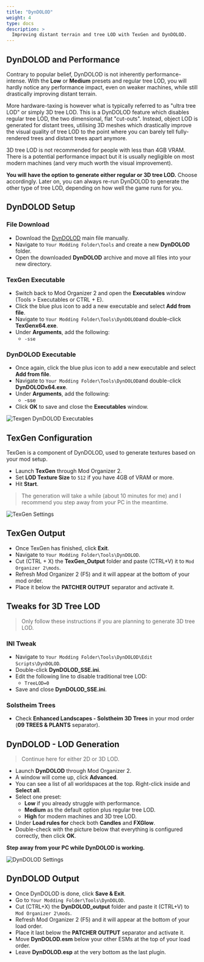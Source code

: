 ```yaml
---
title: "DynDOLOD"
weight: 4
type: docs
description: >
  Improving distant terrain and tree LOD with TexGen and DynDOLOD.
---
```


## DynDOLOD and Performance

Contrary to popular belief, DynDOLOD is not inherently performance-intense. With the **Low** or **Medium** presets and regular tree LOD, you will hardly notice any performance impact, even on weaker machines, while still drastically improving distant terrain.

More hardware-taxing is however what is typically referred to as "ultra tree LOD" or simply 3D tree LOD. This is a DynDOLOD feature which disables regular tree LOD, the two dimensional, flat "cut-outs". Instead, object LOD is generated for distant trees, utilising 3D meshes which drastically improve the visual quality of tree LOD to the point where you can barely tell fully-rendered trees and distant trees apart anymore.

3D tree LOD is not recommended for people with less than 4GB VRAM. There is a potential performance impact but it is usually negligible on most modern machines (and very much worth the visual improvement).

**You will have the option to generate either regular or 3D tree LOD.** Choose accordingly. Later on, you can always re-run DynDOLOD to generate the other type of tree LOD, depending on how well the game runs for you.

## DynDOLOD Setup

### File Download

* Download the [DynDOLOD](https://www.nexusmods.com/skyrimspecialedition/mods/32382) main file manually.
* Navigate to `Your Modding Folder\Tools` and create a new **DynDOLOD** folder.
* Open the downloaded **DynDOLOD** archive and move all files into your new directory.

### TexGen Executable

* Switch back to Mod Organizer 2 and open the **Executables** window (Tools > Executables or CTRL + E).
* Click the blue plus icon to add a new executable and select **Add from file**.
* Navigate to `Your Modding Folder\Tools\DynDOLOD`and double-click **TexGenx64.exe**.
* Under **Arguments**, add the following:
  * `-sse`

### DynDOLOD Executable

* Once again, click the blue plus icon to add a new executable and select **Add from file**.
* Navigate to `Your Modding Folder\Tools\DynDOLOD`and double-click **DynDOLODx64.exe**.
* Under **Arguments**, add the following:
  * -sse
* Click **OK** to save and close the **Executables** window.

![Texgen DynDOLOD Executables](/Pictures/finalisation/texgen_dyndolod_executables.png)

## TexGen Configuration

TexGen is a component of DynDOLOD, used to generate textures based on your mod setup.

* Launch **TexGen** through Mod Organizer 2.
* Set **LOD Texture Size** to `512` if you have 4GB of VRAM or more.
* Hit **Start**.

> The generation will take a while (about 10 minutes for me) and I recommend you step away from your PC in the meantime.

![TexGen Settings](/Pictures/finalisation/texgen_settings.png)

## TexGen Output

* Once TexGen has finished, click **Exit**.
* Navigate to `Your Modding Folder\Tools\DynDOLOD`.
* Cut (CTRL + X) the **TexGen_Output** folder and paste (CTRL+V) it to `Mod Organizer 2\mods`.
* Refresh Mod Organizer 2 (F5) and it will appear at the bottom of your mod order.
* Place it below the **PATCHER OUTPUT** separator and activate it.

## Tweaks for 3D Tree LOD

> Only follow these instructions if you are planning to generate 3D tree LOD.

### INI Tweak

- Navigate to `Your Modding Folder\Tools\DynDOLOD\Edit Scripts\DynDOLOD`.
- Double-click **DynDOLOD_SSE.ini**.
- Edit the following line to disable traditional tree LOD:
  * `TreeLOD=0`
- Save and close **DynDOLOD_SSE.ini**.

### Solstheim Trees

- Check **Enhanced Landscapes - Solstheim 3D Trees** in your mod order (**09 TREES & PLANTS** separator).

## DynDOLOD - LOD Generation

> Continue here for either 2D or 3D LOD.

* Launch **DynDOLOD** through Mod Organizer 2.
* A window will come up, click **Advanced**.
* You can see a list of all worldspaces at the top. Right-click inside and **Select all**.
* Select one preset:
  * **Low** if you already struggle with performance.
  * **Medium** as the default option plus regular tree LOD.
  * **High** for modern machines and 3D tree LOD.
* Under **Load rules for** check both **Candles** and **FXGlow**.
* Double-check with the picture below that everything is configured correctly, then click **OK**.

**Step away from your PC while DynDOLOD is working.**

![DynDOLOD Settings](/Pictures/finalisation/dyndolod_settings.png)

## DynDOLOD Output

* Once DynDOLOD is done, click **Save & Exit**.
* Go to `Your Modding Folder\Tools\DynDOLOD`.
* Cut (CTRL+X) the **DynDOLOD_output** folder and paste it (CTRL+V) to `Mod Organizer 2\mods`.
* Refresh Mod Organizer 2 (F5) and it will appear at the bottom of your load order.
* Place it last below the **PATCHER OUTPUT** separator and activate it.
* Move **DynDOLOD.esm** below your other ESMs at the top of your load order.
* Leave **DynDOLOD.esp** at the very bottom as the last plugin.